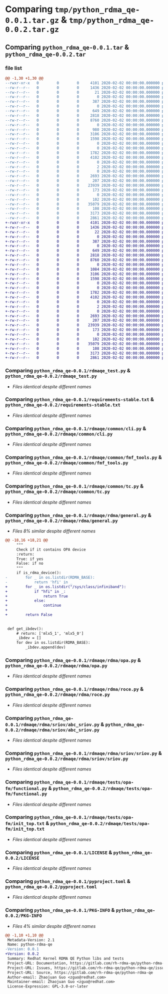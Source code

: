 # Comparing `tmp/python_rdma_qe-0.0.1.tar.gz` & `tmp/python_rdma_qe-0.0.2.tar.gz`

## Comparing `python_rdma_qe-0.0.1.tar` & `python_rdma_qe-0.0.2.tar`

### file list

```diff
@@ -1,30 +1,30 @@
--rwxr-xr-x   0        0        0     4101 2020-02-02 00:00:00.000000 python_rdma_qe-0.0.1/rdmaqe_test.py
--rw-r--r--   0        0        0     1436 2020-02-02 00:00:00.000000 python_rdma_qe-0.0.1/requirements-stable.txt
--rw-r--r--   0        0        0       21 2020-02-02 00:00:00.000000 python_rdma_qe-0.0.1/rdmaqe/__about__.py
--rw-r--r--   0        0        0        0 2020-02-02 00:00:00.000000 python_rdma_qe-0.0.1/rdmaqe/__init__.py
--rw-r--r--   0        0        0      387 2020-02-02 00:00:00.000000 python_rdma_qe-0.0.1/rdmaqe/rdmaqe_test.py
--rw-r--r--   0        0        0        0 2020-02-02 00:00:00.000000 python_rdma_qe-0.0.1/rdmaqe/common/__init__.py
--rw-r--r--   0        0        0      649 2020-02-02 00:00:00.000000 python_rdma_qe-0.0.1/rdmaqe/common/cli.py
--rw-r--r--   0        0        0     2818 2020-02-02 00:00:00.000000 python_rdma_qe-0.0.1/rdmaqe/common/fmf_tools.py
--rw-r--r--   0        0        0     8760 2020-02-02 00:00:00.000000 python_rdma_qe-0.0.1/rdmaqe/common/tc.py
--rw-r--r--   0        0        0        0 2020-02-02 00:00:00.000000 python_rdma_qe-0.0.1/rdmaqe/rdma/__init__.py
--rw-r--r--   0        0        0      980 2020-02-02 00:00:00.000000 python_rdma_qe-0.0.1/rdmaqe/rdma/general.py
--rw-r--r--   0        0        0     3106 2020-02-02 00:00:00.000000 python_rdma_qe-0.0.1/rdmaqe/rdma/opa.py
--rw-r--r--   0        0        0     1598 2020-02-02 00:00:00.000000 python_rdma_qe-0.0.1/rdmaqe/rdma/roce.py
--rw-r--r--   0        0        0        0 2020-02-02 00:00:00.000000 python_rdma_qe-0.0.1/rdmaqe/rdma/sriov.py
--rw-r--r--   0        0        0        0 2020-02-02 00:00:00.000000 python_rdma_qe-0.0.1/rdmaqe/rdma/sriov/__init__.py
--rw-r--r--   0        0        0     1782 2020-02-02 00:00:00.000000 python_rdma_qe-0.0.1/rdmaqe/rdma/sriov/abc_sriov.py
--rw-r--r--   0        0        0     4102 2020-02-02 00:00:00.000000 python_rdma_qe-0.0.1/rdmaqe/rdma/sriov/sriov.py
--rw-r--r--   0        0        0        0 2020-02-02 00:00:00.000000 python_rdma_qe-0.0.1/rdmaqe/tests/__init__.py
--rw-r--r--   0        0        0        2 2020-02-02 00:00:00.000000 python_rdma_qe-0.0.1/rdmaqe/tests/.fmf/version
--rw-r--r--   0        0        0        0 2020-02-02 00:00:00.000000 python_rdma_qe-0.0.1/rdmaqe/tests/opa-fm/__init__.py
--rw-r--r--   0        0        0     2693 2020-02-02 00:00:00.000000 python_rdma_qe-0.0.1/rdmaqe/tests/opa-fm/functional.py
--rw-r--r--   0        0        0      207 2020-02-02 00:00:00.000000 python_rdma_qe-0.0.1/rdmaqe/tests/opa-fm/init_mem.txt
--rw-r--r--   0        0        0    23939 2020-02-02 00:00:00.000000 python_rdma_qe-0.0.1/rdmaqe/tests/opa-fm/init_top.txt
--rw-r--r--   0        0        0      173 2020-02-02 00:00:00.000000 python_rdma_qe-0.0.1/rdmaqe/tests/opa-fm/main.fmf
--rw-r--r--   0        0        0        0 2020-02-02 00:00:00.000000 python_rdma_qe-0.0.1/rdmaqe/tests/sriov/__init__.py
--rw-r--r--   0        0        0      102 2020-02-02 00:00:00.000000 python_rdma_qe-0.0.1/tests/__init__.py
--rw-r--r--   0        0        0    35079 2020-02-02 00:00:00.000000 python_rdma_qe-0.0.1/LICENSE
--rw-r--r--   0        0        0      108 2020-02-02 00:00:00.000000 python_rdma_qe-0.0.1/README.md
--rw-r--r--   0        0        0     3173 2020-02-02 00:00:00.000000 python_rdma_qe-0.0.1/pyproject.toml
--rw-r--r--   0        0        0     2861 2020-02-02 00:00:00.000000 python_rdma_qe-0.0.1/PKG-INFO
+-rwxr-xr-x   0        0        0     4101 2020-02-02 00:00:00.000000 python_rdma_qe-0.0.2/rdmaqe_test.py
+-rw-r--r--   0        0        0     1436 2020-02-02 00:00:00.000000 python_rdma_qe-0.0.2/requirements-stable.txt
+-rw-r--r--   0        0        0       22 2020-02-02 00:00:00.000000 python_rdma_qe-0.0.2/rdmaqe/__about__.py
+-rw-r--r--   0        0        0        0 2020-02-02 00:00:00.000000 python_rdma_qe-0.0.2/rdmaqe/__init__.py
+-rw-r--r--   0        0        0      387 2020-02-02 00:00:00.000000 python_rdma_qe-0.0.2/rdmaqe/rdmaqe_test.py
+-rw-r--r--   0        0        0        0 2020-02-02 00:00:00.000000 python_rdma_qe-0.0.2/rdmaqe/common/__init__.py
+-rw-r--r--   0        0        0      649 2020-02-02 00:00:00.000000 python_rdma_qe-0.0.2/rdmaqe/common/cli.py
+-rw-r--r--   0        0        0     2818 2020-02-02 00:00:00.000000 python_rdma_qe-0.0.2/rdmaqe/common/fmf_tools.py
+-rw-r--r--   0        0        0     8760 2020-02-02 00:00:00.000000 python_rdma_qe-0.0.2/rdmaqe/common/tc.py
+-rw-r--r--   0        0        0        0 2020-02-02 00:00:00.000000 python_rdma_qe-0.0.2/rdmaqe/rdma/__init__.py
+-rw-r--r--   0        0        0     1084 2020-02-02 00:00:00.000000 python_rdma_qe-0.0.2/rdmaqe/rdma/general.py
+-rw-r--r--   0        0        0     3106 2020-02-02 00:00:00.000000 python_rdma_qe-0.0.2/rdmaqe/rdma/opa.py
+-rw-r--r--   0        0        0     1598 2020-02-02 00:00:00.000000 python_rdma_qe-0.0.2/rdmaqe/rdma/roce.py
+-rw-r--r--   0        0        0        0 2020-02-02 00:00:00.000000 python_rdma_qe-0.0.2/rdmaqe/rdma/sriov.py
+-rw-r--r--   0        0        0        0 2020-02-02 00:00:00.000000 python_rdma_qe-0.0.2/rdmaqe/rdma/sriov/__init__.py
+-rw-r--r--   0        0        0     1782 2020-02-02 00:00:00.000000 python_rdma_qe-0.0.2/rdmaqe/rdma/sriov/abc_sriov.py
+-rw-r--r--   0        0        0     4102 2020-02-02 00:00:00.000000 python_rdma_qe-0.0.2/rdmaqe/rdma/sriov/sriov.py
+-rw-r--r--   0        0        0        0 2020-02-02 00:00:00.000000 python_rdma_qe-0.0.2/rdmaqe/tests/__init__.py
+-rw-r--r--   0        0        0        2 2020-02-02 00:00:00.000000 python_rdma_qe-0.0.2/rdmaqe/tests/.fmf/version
+-rw-r--r--   0        0        0        0 2020-02-02 00:00:00.000000 python_rdma_qe-0.0.2/rdmaqe/tests/opa-fm/__init__.py
+-rw-r--r--   0        0        0     2693 2020-02-02 00:00:00.000000 python_rdma_qe-0.0.2/rdmaqe/tests/opa-fm/functional.py
+-rw-r--r--   0        0        0      207 2020-02-02 00:00:00.000000 python_rdma_qe-0.0.2/rdmaqe/tests/opa-fm/init_mem.txt
+-rw-r--r--   0        0        0    23939 2020-02-02 00:00:00.000000 python_rdma_qe-0.0.2/rdmaqe/tests/opa-fm/init_top.txt
+-rw-r--r--   0        0        0      173 2020-02-02 00:00:00.000000 python_rdma_qe-0.0.2/rdmaqe/tests/opa-fm/main.fmf
+-rw-r--r--   0        0        0        0 2020-02-02 00:00:00.000000 python_rdma_qe-0.0.2/rdmaqe/tests/sriov/__init__.py
+-rw-r--r--   0        0        0      102 2020-02-02 00:00:00.000000 python_rdma_qe-0.0.2/tests/__init__.py
+-rw-r--r--   0        0        0    35079 2020-02-02 00:00:00.000000 python_rdma_qe-0.0.2/LICENSE
+-rw-r--r--   0        0        0      108 2020-02-02 00:00:00.000000 python_rdma_qe-0.0.2/README.md
+-rw-r--r--   0        0        0     3173 2020-02-02 00:00:00.000000 python_rdma_qe-0.0.2/pyproject.toml
+-rw-r--r--   0        0        0     2861 2020-02-02 00:00:00.000000 python_rdma_qe-0.0.2/PKG-INFO
```

### Comparing `python_rdma_qe-0.0.1/rdmaqe_test.py` & `python_rdma_qe-0.0.2/rdmaqe_test.py`

 * *Files identical despite different names*

### Comparing `python_rdma_qe-0.0.1/requirements-stable.txt` & `python_rdma_qe-0.0.2/requirements-stable.txt`

 * *Files identical despite different names*

### Comparing `python_rdma_qe-0.0.1/rdmaqe/common/cli.py` & `python_rdma_qe-0.0.2/rdmaqe/common/cli.py`

 * *Files identical despite different names*

### Comparing `python_rdma_qe-0.0.1/rdmaqe/common/fmf_tools.py` & `python_rdma_qe-0.0.2/rdmaqe/common/fmf_tools.py`

 * *Files identical despite different names*

### Comparing `python_rdma_qe-0.0.1/rdmaqe/common/tc.py` & `python_rdma_qe-0.0.2/rdmaqe/common/tc.py`

 * *Files identical despite different names*

### Comparing `python_rdma_qe-0.0.1/rdmaqe/rdma/general.py` & `python_rdma_qe-0.0.2/rdmaqe/rdma/general.py`

 * *Files 8% similar despite different names*

```diff
@@ -18,16 +18,21 @@
     """
     Check if it contains OPA device
     :return:
     True: if yes
     False: if no
     """
     if is_rdma_device():
-        for _ in os.listdir(RDMA_BASE):
-            return 'hfi' in _
+        for _ in os.listdir("/sys/class/infiniband"):
+            if "hfi" in _:
+                return True
+            else:
+                continue
+
+        return False
 
 
 def get_ibdev():
     # return: ['mlx5_1', 'mlx5_0']
     _ibdev = []
     for dev in os.listdir(RDMA_BASE):
         _ibdev.append(dev)
```

### Comparing `python_rdma_qe-0.0.1/rdmaqe/rdma/opa.py` & `python_rdma_qe-0.0.2/rdmaqe/rdma/opa.py`

 * *Files identical despite different names*

### Comparing `python_rdma_qe-0.0.1/rdmaqe/rdma/roce.py` & `python_rdma_qe-0.0.2/rdmaqe/rdma/roce.py`

 * *Files identical despite different names*

### Comparing `python_rdma_qe-0.0.1/rdmaqe/rdma/sriov/abc_sriov.py` & `python_rdma_qe-0.0.2/rdmaqe/rdma/sriov/abc_sriov.py`

 * *Files identical despite different names*

### Comparing `python_rdma_qe-0.0.1/rdmaqe/rdma/sriov/sriov.py` & `python_rdma_qe-0.0.2/rdmaqe/rdma/sriov/sriov.py`

 * *Files identical despite different names*

### Comparing `python_rdma_qe-0.0.1/rdmaqe/tests/opa-fm/functional.py` & `python_rdma_qe-0.0.2/rdmaqe/tests/opa-fm/functional.py`

 * *Files identical despite different names*

### Comparing `python_rdma_qe-0.0.1/rdmaqe/tests/opa-fm/init_top.txt` & `python_rdma_qe-0.0.2/rdmaqe/tests/opa-fm/init_top.txt`

 * *Files identical despite different names*

### Comparing `python_rdma_qe-0.0.1/LICENSE` & `python_rdma_qe-0.0.2/LICENSE`

 * *Files identical despite different names*

### Comparing `python_rdma_qe-0.0.1/pyproject.toml` & `python_rdma_qe-0.0.2/pyproject.toml`

 * *Files identical despite different names*

### Comparing `python_rdma_qe-0.0.1/PKG-INFO` & `python_rdma_qe-0.0.2/PKG-INFO`

 * *Files 4% similar despite different names*

```diff
@@ -1,10 +1,10 @@
 Metadata-Version: 2.1
 Name: python-rdma-qe
-Version: 0.0.1
+Version: 0.0.2
 Summary: Redhat Kernel RDMA QE Python libs and tests
 Project-URL: Documentation, https://gitlab.com/rh-rdma-qe/python-rdma-qe#README.md
 Project-URL: Issues, https://gitlab.com/rh-rdma-qe/python-rdma-qe/issues
 Project-URL: Source, https://gitlab.com/rh-rdma-qe/python-rdma-qe
 Author-email: Zhaojuan Guo <zguo@redhat.com>
 Maintainer-email: Zhaojuan Guo <zguo@redhat.com>
 License-Expression: GPL-3.0-or-later
```

